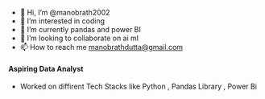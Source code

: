 - 👋 Hi, I’m @manobrath2002
- 👀 I’m interested in coding
- 🌱 I’m currently pandas and power BI
- 💞️ I’m looking to collaborate on ai ml
- 📫 How to reach me manobrathdutta@gmail.com

<!---
manobrath2002/manobrath2002 is a ✨ special ✨ repository because its `README.md` (this file) appears on your GitHub profile.
You can click the Preview link to take a look at your changes.
--->
####
#### Aspiring Data Analyst 
- Worked on diffirent Tech Stacks like Python , Pandas Library , Power Bi 
